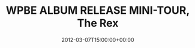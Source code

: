 ---
templateKey: event
guid: 08970051-6eab-11ea-99c5-002590d1d1b0
date: 2012-03-07T15:00:00+00:00
eventTime: '6:30-8:30pm'
title: WPBE ALBUM RELEASE MINI-TOUR, The Rex
artist: WPBE ALBUM RELEASE MINI-TOUR
city: Toronto
venue: The Rex
group: LEO37
url: https://www.facebook.com/events/329693710401394/
---